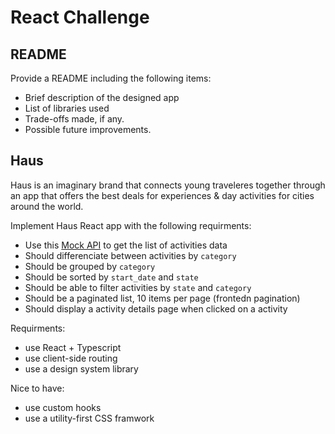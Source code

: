 # React Challenge 

## README
Provide a README including the following items:

- Brief description of the designed app
- List of libraries used
- Trade-offs made, if any.
- Possible future improvements.

## Haus
Haus is an imaginary brand that connects young traveleres
together through an app that offers the best deals for experiences & day activities for cities around the world.

Implement Haus React app with the following requirments:

- Use this [Mock API](https://react-challenge.getsandbox.com/activities) to get the list of activities data
- Should differenciate between activities by `category`
- Should be grouped by `category`
- Should be sorted by `start_date` and `state`
- Should be able to filter activities by `state` and `category`
- Should be a paginated list, 10 items per page (frontedn pagination)
- Should display a activity details page when clicked on a activity

Requirments:
- use React + Typescript
- use client-side routing
- use a design system library

Nice to have:
- use custom hooks
- use a utility-first CSS framwork
